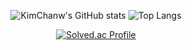 <div align=center> 
  
  ![KimChanw's GitHub stats](https://github-readme-stats.vercel.app/api?username=KimChanw&show_icons=true&theme=cobalt)
  ![Top Langs](https://github-readme-stats.vercel.app/api/top-langs/?username=KimChanw&layout=&theme=)
 
</div>

  
<div align=center> 

  [![Solved.ac Profile](http://mazassumnida.wtf/api/generate_badge?boj=chanwoo0628)](https://solved.ac/chanwoo0628)

</div>
